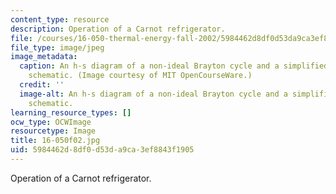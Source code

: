 ```yaml
---
content_type: resource
description: Operation of a Carnot refrigerator.
file: /courses/16-050-thermal-energy-fall-2002/5984462d8df0d53da9ca3ef8843f1905_16-050f02.jpg
file_type: image/jpeg
image_metadata:
  caption: An h-s diagram of a non-ideal Brayton cycle and a simplified gas turbine
    schematic. (Image courtesy of MIT OpenCourseWare.)
  credit: ''
  image-alt: An h-s diagram of a non-ideal Brayton cycle and a simplified gas turbine
    schematic.
learning_resource_types: []
ocw_type: OCWImage
resourcetype: Image
title: 16-050f02.jpg
uid: 5984462d-8df0-d53d-a9ca-3ef8843f1905
---
```

Operation of a Carnot refrigerator.

